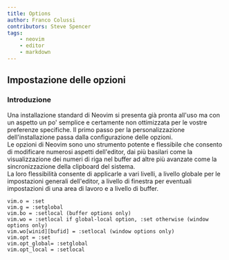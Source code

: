 ```yaml
---
title: Options
author: Franco Colussi
contributors: Steve Spencer
tags:
    - neovim
    - editor
    - markdown
---
```

<!--vale off-->
## Impostazione delle opzioni

### Introduzione

Una installazione standard di Neovim si presenta già pronta all'uso ma con un aspetto un po' semplice e certamente non ottimizzata per le vostre preferenze specifiche. Il primo passo per la personalizzazione dell'installazione passa dalla configurazione delle opzioni.  
Le opzioni di Neovim sono uno strumento potente e flessibile che consento di modificare numerosi aspetti dell'editor, dai più basilari come la visualizzazione dei numeri di riga nel buffer ad altre più avanzate come la sincronizzazione della clipboard del sistema.  
La loro flessibilità consente di applicarle a vari livelli, a livello globale per le impostazioni generali dell'editor, a livello di finestra per eventuali impostazioni di una area di lavoro e a livello di buffer.  

```text
vim.o = :set
vim.g = :setglobal
vim.bo = :setlocal (buffer options only)
vim.wo = :setlocal if global-local option, :set otherwise (window options only)
vim.wo[winid][bufid] = :setlocal (window options only)
vim.opt = :set
vim.opt_global= :setglobal
vim.opt_local = :setlocal
```
